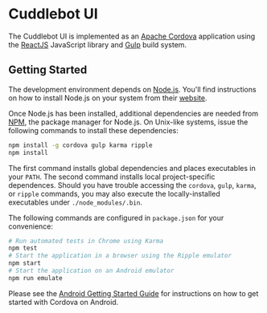 # Cuddlebot UI

The Cuddlebot UI is implemented as an [Apache Cordova][cordova] application
using the [ReactJS][react] JavaScript library and [Gulp][gulp] build system. 

## Getting Started

The development environment depends on [Node.js][nodejs]. You'll find
instructions on how to install Node.js on your system from their 
[website][nodejs].

Once Node.js has been installed, additional dependencies are needed from
[NPM][npmjs], the package manager for Node.js. On Unix-like systems, issue
the following commands to install these dependencies:

```sh
npm install -g cordova gulp karma ripple
npm install
```

The first command installs global dependencies and places executables in
your `PATH`. The second command installs local project-specific dependences.
Should you have trouble accessing the `cordova`, `gulp`, `karma`, or
`ripple` commands, you may also execute the locally-installed executables
under `./node_modules/.bin`.

The following commands are configured in `package.json` for your
convenience:

```sh
# Run automated tests in Chrome using Karma
npm test
# Start the application in a browser using the Ripple emulator
npm start
# Start the application on an Android emulator
npm run emulate
```

Please see the [Android Getting Started Guide][android_guide] for
instructions on how to get started with Cordova on Android.

[cordova]: http://cordova.apache.org
[react]: http://facebook.github.io/react/
[gulp]: http://gulpjs.com
[nodejs]: http://nodejs.org
[npmjs]: https://www.npmjs.org
[android_guide]: docs/android.md
